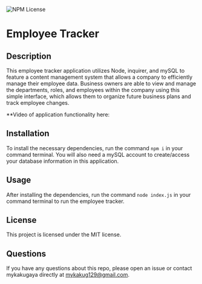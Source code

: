 ![NPM License](https://img.shields.io/static/v1?label=license&message=mit&color=brightgreen)

# Employee Tracker

## Description
This employee tracker application utilizes Node, inquirer, and mySQL to feature a content management system that allows a company to efficiently manage their employee data. Business owners are able to view and manage the departments, roles, and employees within the company using this simple interface, which allows them to organize future business plans and track employee changes.

**Video of application functionality here:

## Installation
To install the necessary dependencies, run the command `npm i` in your command terminal. You will also need a mySQL account to create/access your database information in this application.

## Usage
After installing the dependencies, run the command `node index.js` in your command terminal to run the employee tracker.

## License
This project is licensed under the MIT license.

## Questions
If you have any questions about this repo, please open an issue or contact mykakugaya directly at mykakug129@gmail.com.